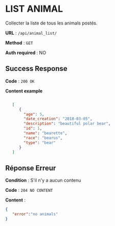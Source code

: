# LIST ANIMAL

Collecter la liste de tous les animals postés.

**URL** : `/api/animal_list/`

**Method** : `GET`

**Auth required** : NO


## Success Response

**Code** : `200 OK`

**Content example**

```json

   [
      {
        "age": 5, 
        "date_creation": "2018-03-05", 
        "description": "beautiful polar bear", 
        "id": 1, 
        "name": "bearette", 
        "race": "bearus", 
        "type": "bear"
      }
   ]

```

## Réponse Erreur

**Condition** : S'il n'y a aucun contenu

**Code** : `204 NO CONTENT`

**Content** :

```json
{
   "error":"no animals"
}
```
